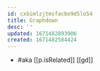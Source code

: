 ```yaml
---
id: cxbimlzjtmsfacbo9d5lo54
title: Graphdown
desc: ''
updated: 1671482893906
created: 1671482584424
---
```


- #aka [[p.isRelated]] [[gd]]